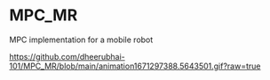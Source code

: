 # MPC_MR
 MPC implementation for a mobile robot

https://github.com/dheerubhai-101/MPC_MR/blob/main/animation1671297388.5643501.gif?raw=true
